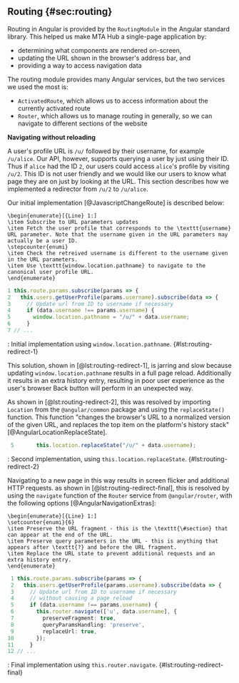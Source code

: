 ## Routing {#sec:routing}

Routing in Angular is provided by the `RoutingModule` in the Angular standard library. This helped us make MTA Hub a single-page application by:

- determining what components are rendered on-screen,
- updating the URL shown in the browser's address bar, and
- providing a way to access navigation data

The routing module provides many Angular services, but the two services we used the most is:

- `ActivatedRoute`, which allows us to access information about the currently activated route
- `Router`, which allows us to manage routing in generally, so we can navigate to different sections of the website

<!-- **Lazy loading**

Lazy loading - lazy load modules https://stackoverflow.com/a/44402953/1517394
 -->


**Navigating without reloading**

A user's profile URL is `/u/` followed by their username, for example `/u/alice`. Our API, however, supports querying a user by just using their ID. Thus if `alice` had the ID `2`, our users could access `alice`'s profile by visiting `/u/2`. This ID is not user friendly and we would like our users to know what page they are on just by looking at the URL. This section describes how we implemented a redirector from `/u/2` to `/u/alice`.

Our initial implementation [@JavascriptChangeRoute] is described below:

```{=latex}
\begin{enumerate}[{Line} 1:]
\item Subscribe to URL parameters updates
\item Fetch the user profile that corresponds to the \texttt{username} URL parameter. Note that the username given in the URL parameters may actually be a user ID.
\stepcounter{enumi}
\item Check the retreived username is different to the username given in the URL parameters.
\item Use \texttt{window.location.pathname} to navigate to the canonical user profile URL.
\end{enumerate}
```

```typescript
1 this.route.params.subscribe(params => {
2   this.users.getUserProfile(params.username).subscribe(data => {
3     // Update url from ID to username if necessary
4     if (data.username !== params.username) {
5       window.location.pathname = "/u/" + data.username;
6     }
7 // ...
```
: Initial implementation using `window.location.pathname`. {#lst:routing-redirect-1}

This solution, shown in [@lst:routing-redirect-1], is jarring and slow because updating `window.location.pathname` results in a full page reload. Additionally it results in an extra history entry, resulting in poor user experience as the user's browser Back button will perform in an unexpected way.

As shown in [@lst:routing-redirect-2], this was resolved by importing `Location` from the `@angular/common` package and using the `replaceState()` function. This function "changes the browser's URL to a normalized version of the given URL, and replaces the top item on the platform's history stack" [@AngularLocationReplaceState].

```typescript
 5       this.location.replaceState("/u/" + data.username);
```
: Second implementation, using `this.location.replaceState`. {#lst:routing-redirect-2}

Navigating to a new page in this way results in screen flicker and additional HTTP requests. as shown in [@lst:routing-redirect-final], this is resolved by using the `navigate` function of the `Router` service from `@angular/router`, with the following options [@AngularNavigationExtras]:

```{=latex}
\begin{enumerate}[{Line} 1:]
\setcounter{enumi}{6}
\item Preserve the URL fragment - this is the \texttt{\#section} that can appear at the end of the URL.
\item Preserve query parameters in the URL - this is anything that appears after \texttt{?} and before the URL fragment.
\item Replace the URL state to prevent additional requests and an extra history entry.
\end{enumerate}
```

```typescript
 1 this.route.params.subscribe(params => {
 2   this.users.getUserProfile(params.username).subscribe(data => {
 3     // Update url from ID to username if necessary
 4     // without causing a page reload
 5     if (data.username !== params.username) {
 6       this.router.navigate(['u', data.username], {
 7         preserveFragment: true,
 8         queryParamsHandling: 'preserve',
 9         replaceUrl: true,
10       });
11     }
12 // ...
```
: Final implementation using `this.router.navigate`. {#lst:routing-redirect-final}
